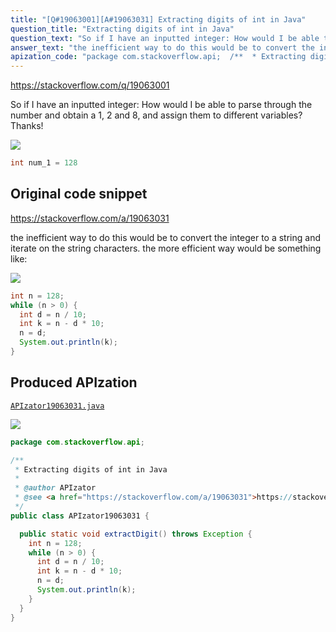```yaml
---
title: "[Q#19063001][A#19063031] Extracting digits of int in Java"
question_title: "Extracting digits of int in Java"
question_text: "So if I have an inputted integer: How would I be able to parse through the number and obtain a 1, 2 and 8, and assign  them to different variables? Thanks!"
answer_text: "the inefficient way to do this would be to convert the integer to a string and iterate on the string characters. the more efficient way would be something like:"
apization_code: "package com.stackoverflow.api;  /**  * Extracting digits of int in Java  *  * @author APIzator  * @see <a href=\"https://stackoverflow.com/a/19063031\">https://stackoverflow.com/a/19063031</a>  */ public class APIzator19063031 {    public static void extractDigit() throws Exception {     int n = 128;     while (n > 0) {       int d = n / 10;       int k = n - d * 10;       n = d;       System.out.println(k);     }   } }"
---
```


https://stackoverflow.com/q/19063001

So if I have an inputted integer:
How would I be able to parse through the number and obtain a 1, 2 and 8, and assign  them to different variables?
Thanks!


<div class="code-logo"><img src="/stackoverflow.png" /></div>

```java
int num_1 = 128
```


## Original code snippet

https://stackoverflow.com/a/19063031

the inefficient way to do this would be to convert the integer to a string and iterate on the string characters.
the more efficient way would be something like:

<div class="code-logo"><img src="/stackoverflow.png" /></div>

```java
int n = 128;
while (n > 0) {
  int d = n / 10;
  int k = n - d * 10;
  n = d;
  System.out.println(k);
}
```

## Produced APIzation

[`APIzator19063031.java`](https://github.com/pasqualesalza/apization-temp/raw/main/data/search/APIzator19063031.java)

<div class="code-logo"><img src="/apizator.png" /></div>

```java
package com.stackoverflow.api;

/**
 * Extracting digits of int in Java
 *
 * @author APIzator
 * @see <a href="https://stackoverflow.com/a/19063031">https://stackoverflow.com/a/19063031</a>
 */
public class APIzator19063031 {

  public static void extractDigit() throws Exception {
    int n = 128;
    while (n > 0) {
      int d = n / 10;
      int k = n - d * 10;
      n = d;
      System.out.println(k);
    }
  }
}

```